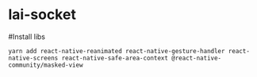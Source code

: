 # lai-socket
#Install libs
```
yarn add react-native-reanimated react-native-gesture-handler react-native-screens react-native-safe-area-context @react-native-community/masked-view
```
